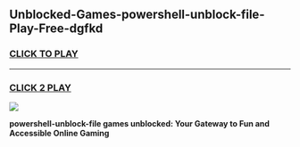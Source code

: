 
## Unblocked-Games-powershell-unblock-file-Play-Free-dgfkd
<h3>
<a href="https://premium76.site?title=powershell-unblock-file&ref=23A">CLICK TO PLAY</a></h3>
<hr>

<h3>
<a href="https://premium76.site?title=powershell-unblock-file&ref=23A">CLICK 2 PLAY</a>
  
</h3>

<a href="https://premium76.site?title=powershell-unblock-file&ref=23A"><img src="https://clearcache.store/games.png"></a>


**powershell-unblock-file games unblocked: Your Gateway to Fun and Accessible Online Gaming**
